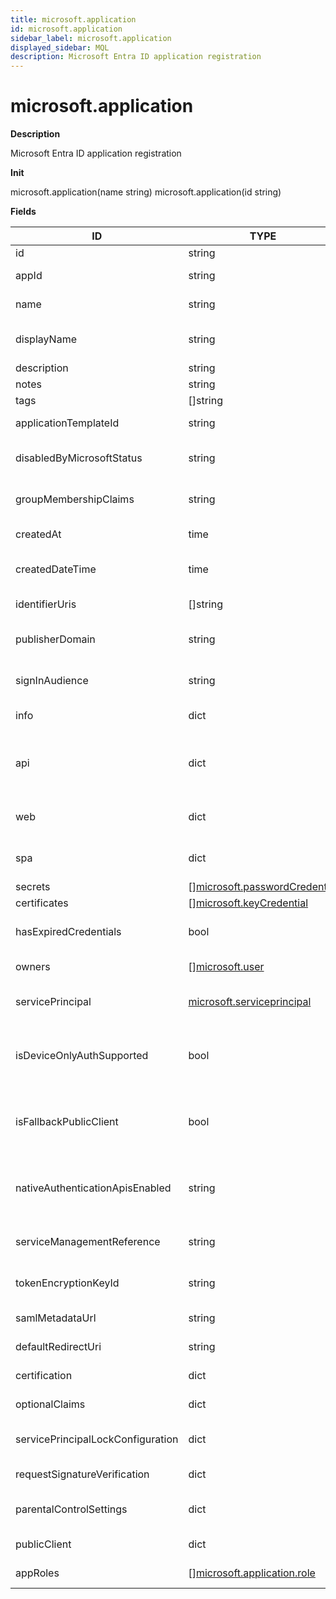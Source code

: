 ```yaml
---
title: microsoft.application
id: microsoft.application
sidebar_label: microsoft.application
displayed_sidebar: MQL
description: Microsoft Entra ID application registration
---
```


# microsoft.application

**Description**

Microsoft Entra ID application registration

**Init**

microsoft.application(name string)
microsoft.application(id string)

**Fields**

| ID                                | TYPE                                                                      | DESCRIPTION                                                 |
| --------------------------------- | ------------------------------------------------------------------------- | ----------------------------------------------------------- |
| id                                | string                                                                    | Object ID                                                   |
| appId                             | string                                                                    | Application (client) ID                                     |
| name                              | string                                                                    | Application display name                                    |
| displayName                       | string                                                                    | Deprecated: Use `name` instead                              |
| description                       | string                                                                    | Description                                                 |
| notes                             | string                                                                    | Notes                                                       |
| tags                              | &#91;&#93;string                                                          | Tags                                                        |
| applicationTemplateId             | string                                                                    | Application template ID                                     |
| disabledByMicrosoftStatus         | string                                                                    | Microsoft disabled status                                   |
| groupMembershipClaims             | string                                                                    | Group membership claims                                     |
| createdAt                         | time                                                                      | Application creation date                                   |
| createdDateTime                   | time                                                                      | Deprecated: Use `createdAt` instead                         |
| identifierUris                    | &#91;&#93;string                                                          | Application identifier URIs                                 |
| publisherDomain                   | string                                                                    | Application publisher domain                                |
| signInAudience                    | string                                                                    | Application sign-in audience                                |
| info                              | dict                                                                      | Basic profile information                                   |
| api                               | dict                                                                      | Settings for an application that implements a web API       |
| web                               | dict                                                                      | Settings for a web application                              |
| spa                               | dict                                                                      | Settings for a single-page application                      |
| secrets                           | &#91;&#93;[microsoft.passwordCredential](microsoft.passwordcredential.md) | Client secrets                                              |
| certificates                      | &#91;&#93;[microsoft.keyCredential](microsoft.keycredential.md)           | Certificates                                                |
| hasExpiredCredentials             | bool                                                                      | Whether the credentials have expired                        |
| owners                            | &#91;&#93;[microsoft.user](microsoft.user.md)                             | Application owner                                           |
| servicePrincipal                  | [microsoft.serviceprincipal](microsoft.serviceprincipal.md)               | Managed application in local directory                      |
| isDeviceOnlyAuthSupported         | bool                                                                      | Whether the application supports device-only authentication |
| isFallbackPublicClient            | bool                                                                      | Specifies the fallback application type as public client    |
| nativeAuthenticationApisEnabled   | string                                                                    | Whether the application supports native authentication      |
| serviceManagementReference        | string                                                                    | Service management reference                                |
| tokenEncryptionKeyId              | string                                                                    | Token encryption key ID                                     |
| samlMetadataUrl                   | string                                                                    | SAML metadata URL                                           |
| defaultRedirectUri                | string                                                                    | Default redirect URI                                        |
| certification                     | dict                                                                      | Certification metadata                                      |
| optionalClaims                    | dict                                                                      | Optional claims                                             |
| servicePrincipalLockConfiguration | dict                                                                      | Service principal configuration                             |
| requestSignatureVerification      | dict                                                                      | Signature verification                                      |
| parentalControlSettings           | dict                                                                      | Parental control settings                                   |
| publicClient                      | dict                                                                      | Public client configuration                                 |
| appRoles                          | &#91;&#93;[microsoft.application.role](microsoft.application.role.md)     | Application roles                                           |
